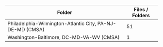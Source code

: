 | Folder                                                    |   Files / Folders |
|-----------------------------------------------------------|-------------------|
| Philadelphia-Wilmington-Atlantic City, PA-NJ-DE-MD (CMSA) |                51 |
| Washington-Baltimore, DC-MD-VA-WV (CMSA)                  |                 1 |